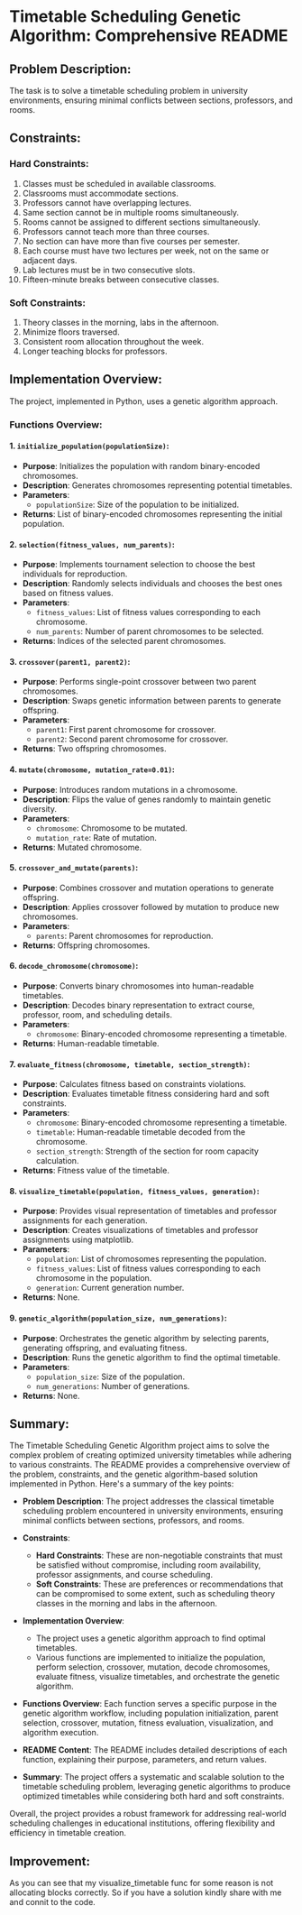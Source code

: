 # Timetable Scheduling Genetic Algorithm: Comprehensive README

## Problem Description:
The task is to solve a timetable scheduling problem in university environments, ensuring minimal conflicts between sections, professors, and rooms. 

## Constraints:
### Hard Constraints:
1. Classes must be scheduled in available classrooms.
2. Classrooms must accommodate sections.
3. Professors cannot have overlapping lectures.
4. Same section cannot be in multiple rooms simultaneously.
5. Rooms cannot be assigned to different sections simultaneously.
6. Professors cannot teach more than three courses.
7. No section can have more than five courses per semester.
8. Each course must have two lectures per week, not on the same or adjacent days.
9. Lab lectures must be in two consecutive slots.
10. Fifteen-minute breaks between consecutive classes.

### Soft Constraints:
1. Theory classes in the morning, labs in the afternoon.
2. Minimize floors traversed.
3. Consistent room allocation throughout the week.
4. Longer teaching blocks for professors.

## Implementation Overview:
The project, implemented in Python, uses a genetic algorithm approach.

### Functions Overview:

#### 1. `initialize_population(populationSize)`:
   - **Purpose**: Initializes the population with random binary-encoded chromosomes.
   - **Description**: Generates chromosomes representing potential timetables.
   - **Parameters**:
     - `populationSize`: Size of the population to be initialized.
   - **Returns**: List of binary-encoded chromosomes representing the initial population.

#### 2. `selection(fitness_values, num_parents)`:
   - **Purpose**: Implements tournament selection to choose the best individuals for reproduction.
   - **Description**: Randomly selects individuals and chooses the best ones based on fitness values.
   - **Parameters**:
     - `fitness_values`: List of fitness values corresponding to each chromosome.
     - `num_parents`: Number of parent chromosomes to be selected.
   - **Returns**: Indices of the selected parent chromosomes.

#### 3. `crossover(parent1, parent2)`:
   - **Purpose**: Performs single-point crossover between two parent chromosomes.
   - **Description**: Swaps genetic information between parents to generate offspring.
   - **Parameters**:
     - `parent1`: First parent chromosome for crossover.
     - `parent2`: Second parent chromosome for crossover.
   - **Returns**: Two offspring chromosomes.

#### 4. `mutate(chromosome, mutation_rate=0.01)`:
   - **Purpose**: Introduces random mutations in a chromosome.
   - **Description**: Flips the value of genes randomly to maintain genetic diversity.
   - **Parameters**:
     - `chromosome`: Chromosome to be mutated.
     - `mutation_rate`: Rate of mutation.
   - **Returns**: Mutated chromosome.

#### 5. `crossover_and_mutate(parents)`:
   - **Purpose**: Combines crossover and mutation operations to generate offspring.
   - **Description**: Applies crossover followed by mutation to produce new chromosomes.
   - **Parameters**:
     - `parents`: Parent chromosomes for reproduction.
   - **Returns**: Offspring chromosomes.

#### 6. `decode_chromosome(chromosome)`:
   - **Purpose**: Converts binary chromosomes into human-readable timetables.
   - **Description**: Decodes binary representation to extract course, professor, room, and scheduling details.
   - **Parameters**:
     - `chromosome`: Binary-encoded chromosome representing a timetable.
   - **Returns**: Human-readable timetable.

#### 7. `evaluate_fitness(chromosome, timetable, section_strength)`:
   - **Purpose**: Calculates fitness based on constraints violations.
   - **Description**: Evaluates timetable fitness considering hard and soft constraints.
   - **Parameters**:
     - `chromosome`: Binary-encoded chromosome representing a timetable.
     - `timetable`: Human-readable timetable decoded from the chromosome.
     - `section_strength`: Strength of the section for room capacity calculation.
   - **Returns**: Fitness value of the timetable.

#### 8. `visualize_timetable(population, fitness_values, generation)`:
   - **Purpose**: Provides visual representation of timetables and professor assignments for each generation.
   - **Description**: Creates visualizations of timetables and professor assignments using matplotlib.
   - **Parameters**:
     - `population`: List of chromosomes representing the population.
     - `fitness_values`: List of fitness values corresponding to each chromosome in the population.
     - `generation`: Current generation number.
   - **Returns**: None.

#### 9. `genetic_algorithm(population_size, num_generations)`:
   - **Purpose**: Orchestrates the genetic algorithm by selecting parents, generating offspring, and evaluating fitness.
   - **Description**: Runs the genetic algorithm to find the optimal timetable.
   - **Parameters**:
     - `population_size`: Size of the population.
     - `num_generations`: Number of generations.
   - **Returns**: None.
## Summary:

The Timetable Scheduling Genetic Algorithm project aims to solve the complex problem of creating optimized university timetables while adhering to various constraints. The README provides a comprehensive overview of the problem, constraints, and the genetic algorithm-based solution implemented in Python. Here's a summary of the key points:

- **Problem Description**: The project addresses the classical timetable scheduling problem encountered in university environments, ensuring minimal conflicts between sections, professors, and rooms.

- **Constraints**: 
  - **Hard Constraints**: These are non-negotiable constraints that must be satisfied without compromise, including room availability, professor assignments, and course scheduling.
  - **Soft Constraints**: These are preferences or recommendations that can be compromised to some extent, such as scheduling theory classes in the morning and labs in the afternoon.

- **Implementation Overview**: 
  - The project uses a genetic algorithm approach to find optimal timetables.
  - Various functions are implemented to initialize the population, perform selection, crossover, mutation, decode chromosomes, evaluate fitness, visualize timetables, and orchestrate the genetic algorithm.

- **Functions Overview**: Each function serves a specific purpose in the genetic algorithm workflow, including population initialization, parent selection, crossover, mutation, fitness evaluation, visualization, and algorithm execution.

- **README Content**: The README includes detailed descriptions of each function, explaining their purpose, parameters, and return values.

- **Summary**: The project offers a systematic and scalable solution to the timetable scheduling problem, leveraging genetic algorithms to produce optimized timetables while considering both hard and soft constraints.

Overall, the project provides a robust framework for addressing real-world scheduling challenges in educational institutions, offering flexibility and efficiency in timetable creation.

## Improvement:

As you can see that my visualize_timetable func for some reason is not allocating blocks correctly. So if you have a solution kindly share with me and connit to the code. 
